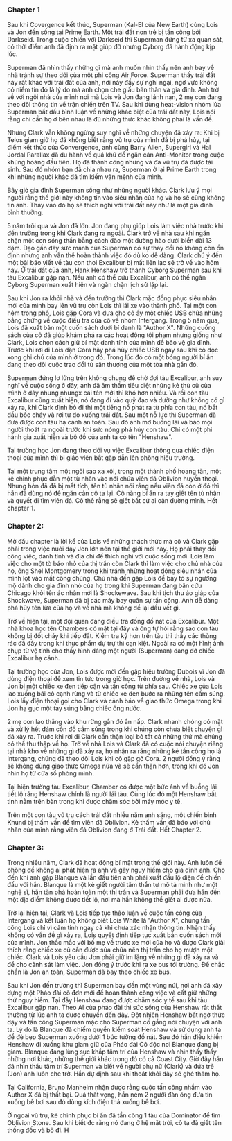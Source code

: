 ### Chapter 1

  Sau khi Covergence kết thúc, Superman (Kal-El của New Earth) cùng Lois và Jon đến sống tại Prime Earth. Một trái đất non trẻ bị tấn công bởi Darkseid. Trong cuộc chiến với Darkseid thì Superman đứng từ xa quan sát, có thời điểm anh đã định ra mặt giúp đỡ nhưng Cyborg đã hành động kịp lúc.
  
  Superman đã nhìn thấy những gì mà anh muốn nhìn thấy nên anh bay về nhà tránh sự theo dõi của một phi công Air Force. Superman thấy trái đất này rất khác với trái đất của anh, nơi này đầy sự nghi ngại, ngờ vực không có niềm tin đó là lý do mà anh chọn che giấu bản thân và gia đình. Anh trở về với ngôi nhà của mình nơi mà Lois và Jon đang lánh nạn, 2 mẹ con đang theo dõi thông tin về trận chiến trên TV. Sau khi dùng heat-vision nhóm lửa Superman bắt đầu bình luận về những khác biệt của trái đất này, Lois nói rằng chỉ cần họ ở bên nhau là đủ những thức khác không phải là vấn đề.
  
  Nhưng Clark vẫn không ngừng suy nghĩ về những chuyện đã xảy ra: Khi bị Telos giam giữ họ đã không biết rằng vũ trụ của mình đã bị phá hủy, tại điểm kết thúc của Convergence, anh cùng Barry Allen, Supergirl và Hal Jordal Parallax đã du hành về quá khứ để ngăn cản Anti-Monitor trong cuộc khủng hoảng đầu tiên. Họ đã thành công nhưng và đa vũ trụ đã được tái sinh. Sau đó nhóm bạn đã chia nhau ra, Superman ở lại Prime Earth trong khi những người khác đã tìm kiếm vận mệnh của mình.
  
  Bây giờ gia đình Superman sống như những người khác. Clark lưu ý mọi người rằng thế giới này không tin vào siêu nhân của họ và họ sẽ cũng không tin anh. Thay vào đó họ sẽ thích nghi với trái đất này như là một gia đình bình thường.
  
  5 năm trôi qua và Jon đã lớn. Jon đang phụ giúp Lois làm việc nhà trước khi đến trường trong khi Clark đang ra ngoài. Clark trở về nhà sau khi ngăn chặn một cơn sóng thần bằng cách đào một đường hào dưới biển dài 13 dặm. Dạo gần đây sức mạnh của Superman có sự thay đổi nó không còn ổn định nhưng anh vẫn thể  hoàn thành việc đó dù ko dễ dàng. Clark chú ý đến một bài báo viết về tàu con thoi Excalibur bị mất liên lạc sẽ trở về vào hôm nay. Ở trái đất của anh, Hank Henshaw trở thành Cyborg Superman sau khi tàu Excalibur gặp nạn. Nếu anh có thể cứu Excalibur, anh có thể ngăn Cyborg Superman xuất hiện và ngăn chặn lịch sử lặp lại.
  
  Sau khi Jon ra khỏi nhà và đến trường thì Clark mặc đồng phục siêu nhân mới của mình bay lên vũ trụ còn Lois thì lái xe vào thành phố. Tại một con hẻm trong phố, Lois gặp Cora và đưa cho cô ấy một chiếc USB chứa những bằng chứng về cuộc điều tra của cô về nhóm Intergang. Trong 5 năm qua, Lois đã xuất bản một cuốn sách dưới bí danh là "Author X". Những cuống sách của cô đã giúp khám phá ra các hoạt động tội phạm nhưng giống như Clark, Lois chọn cách giữ bí mật danh tính của mình để bảo vệ gia đình. Trước khi rời đi Lois dặn Cora hãy phá hủy chiếc USB ngay sau khi cô đọc xong ghi chú của mình ở trong đó. Trong lúc đó có một bóng người bí ẩn đang theo dõi cuộc trao đổi từ sân thượng của một tòa nhà gần đó.
  
  Superman đứng lơ lửng trên không chung để chờ đợi tàu Excalibur, anh suy nghĩ về cuộc sống ở đây, anh đã âm thầm tiêu diệt những kẻ thù cũ của mình ở đây nhưng nhưngx cái tên mới thì khó hơn nhiều. Và rồi con tàu Excalibur cũng xuất hiện, nó đang đi vào quỹ đạo và dường như không có gì xảy ra, khi Clark định bỏ đi thì một tiếng nổ phát ra từ phía con tàu, nó bắt đầu bốc cháy và rơi tự do xuống trái đất. Sau một nỗ lực thì Superman đã đưa được con tàu hạ cánh an toàn. Sau đó anh mở buồng lái và bảo mọi người thoát ra ngoài trước khí sức nóng phá hủy con tàu. Chỉ có một phi hành gia xuất hiện và bộ đồ của anh ta có tên "Henshaw".
  
  Tại trường học Jon đang theo dõi vụ việc Excalibur thông qua chiếc điện thoại của mình thì bị giáo viên bắt gặp dẫn lên phòng hiệu trưởng.
  
  Tại một trung tâm một ngôi sao xa xôi, trong một thành phố hoang tàn, một kẻ chinh phục dẫn một tù nhân vào nới chứa viên đã Oblivion huyền thoại. Nhung hòn đã đã bị mất tích, tên tù nhân nói rằng nếu viên đá còn ở đó thì hắn đã dùng nó để ngăn cản cô ta lại. Cô nàng bí ẩn ra tay giết tên tù nhân và quyết đi tìm viên đá. Cô thề rằng sẽ giết bất cứ ai cản đường mình. Hết chapter 1.
  
  ### Chapter 2:
  
  Mở đầu chapter là lời kể của Lois về những thách thức mà cô và Clark gặp phải trong việc nuôi dạy Jon lớn nên tại thế giới mới này. Họ phải thay đổi công việc, danh tính và địa chỉ để thích nghi với cuộc sống mới. Lois làm việc cho một tờ báo nhỏ của thị trấn còn Clark thì làm việc cho chủ nhà của họ, ông Shel Montgomery trong khi tránh những hoạt động siêu nhân của mình lọt vào mắt công chúng. Chủ nhà đến gặp Lois để bày tỏ sự ngưỡng mộ dành cho gia đình nhỏ của họ trong khi Superman đang bận cứu Chicago khỏi tên ác nhân mới là Shockewave. Sau khi tịch thu áo giáp của Shockwave, Superman đã bị các máy bay quân sự tấn công. Anh dễ dàng phá hủy tên lửa của họ và về nhà mà không để lại dấu vết gì.
  
  Trở về hiện tại, một đội quan đang điều tra đống đổ nát của Excalibur. Một nhà khoa học tên Chambers có mặt tại đây và ông tự hỏi rằng sao con tàu không bị đốt cháy khi tiếp đất. Kiểm tra kỹ hơn trên tàu thì thấy các thùng rác đã đầy trong khi thực phẩm dự trự thì cạn kiệt. Ngoài ra có một hình ảnh chụp từ vệ tinh cho thấy hình dáng một người (Superman) đang đỡ chiếc Excalibur hạ cánh.
  
  Tại trường học của Jon, Lois được mời đến gặp hiệu trưởng Dubois vì Jon đã dùng điện thoại để xem tin tức trong giờ học. Trên đường về nhà, Lois và Jon bị một chiếc xe đen tiếp cận và tấn công từ phía sau. Chiếc xe của Lois lao xuống bãi cỏ cạnh rừng và từ chiếc xe đen bước ra những tên cầm súng. Lois lấy điện thoại gọi cho Clark và cảnh báo về giao thức Omega trong khi Jon hạ gục một tay súng bằng chiếc ống nước. 
  
  2 mẹ con lao thẳng vào khu rừng gần đó ẩn nấp. Clark nhanh chóng có mặt và xử lý hết đám côn đồ cầm súng trong khi chúng còn chưa biết chuyện gì đã xảy ra. Trước khi rời đi Clark cẩn thận loại bỏ tất cả những thứ mà chúng có thể thu thập về họ. Trở về nhà Lois và Clark đã có cuộc nói chuyện riêng tại nhà kho về những gì đã xảy ra, họ nhận ra rằng những kẻ tấn công họ là Intergang, chúng đã theo dõi Lois khi cô gặp gỡ Cora. 2 người đồng ý rằng sẽ không dùng giao thức Omega nữa và sẽ cẩn thận hơn, trong khi đó Jon nhìn họ từ cửa sổ phòng mình.
  
  Tại hiện trường tàu Excalibur, Chamber có được một bức ảnh về buồng lái tiết lộ rằng Henshaw chính là người lái tàu. Cùng lúc đó một Henshaw bất tỉnh nằm trên bàn trong khi được chăm sóc bởi máy móc y tế.
  
  Trên một con tàu vũ trụ cách trái đất nhiều năm anh sáng, một chiến binh Khund bị thẩm vấn để tìm viên đã Oblivion. Kẻ thẩm vấn đã báo với chủ nhân của mình rằng viên đá Oblivion đang ở Trái đất. Hết Chapter 2.
  
### Chapter 3:

  Trong nhiều năm, Clark đã hoạt động bí mật trong thế giới này. Anh luôn đề phòng để không ai phát hiện ra anh và gây nguy hiểm cho gia đình anh. Cho đến khi anh gặp Blanque và lần đầu tiên anh phải xuất đầu lộ diện để chiến đấu với hắn. Blanque là một kẻ giết người tâm thần tự mô tả mình như một nghệ sĩ, hắn tàn phá hoàn toàn một thị trấn và Superman phải đưa hắn đến một địa điểm không được tiết lộ, nơi mà hắn không thể giết ai được nữa.
  
  Trở lại hiện tại, Clark và Lois tiếp tục thảo luận về cuộc tấn công của Intergang và kết luận họ không biết Lois White là "Author X", chúng tấn công Lois chỉ vì cảm tính ngay cả khi chưa xác nhận thông tin. Nhận thấy không có vấn đề gì xảy ra, Lois quyết định tiếp tục xuất bản cuốn sách mới của mình. Jon thắc mắc với bố mẹ về trước xe mới của họ và được Clark giải thích rằng chiếc xe cũ cần được sửa chữa nên thị trấn cho họ mượn một chiếc. Clark và Lois yêu cầu Jon phải giữ im lặng về những gì đã xảy ra và để cho cảnh sát làm việc. Jon đồng ý trước khi ra xe bus tới trường. Để chắc chắn là Jon an toàn, Superman đã bay theo chiếc xe bus. 
  
  Sau khi Jon đến trường thì Superman bay đến một vùng núi, nơi anh đã xây dựng một Pháo đài cô đơn mới để hoàn thành công việc và cất giữ những thứ nguy hiểm. Tại đây Henshaw đang được chăm sóc y tế sau khi tàu Excalibur gặp nạn. Theo AI của pháo đài thì sức sống của Henshaw rất thất thường từ lúc anh ta được chuyển đến đây. Đột nhiên Henshaw bất ngờ thức dậy và tấn công Superman mặc cho Superman cố gắng nói chuyện với anh ta. Lý do là Blanque đã chiếm quyền kiểm soát Henshaw và sử dụng anh ta để đè bẹp Superman xuống dưới 1 bức tường đổ nát. Sau đó hắn điều khiển Henshaw đi xuống khu giam giữ của Pháo đài Cô độc nơi Blanque đang bị giam. Blanque đang lùng sục khắp tâm trí của Henshaw và nhìn thấy thấy những nơi khác, những thế giới khác trong đó có cả Coast City. Giờ đây hắn đã nhìn thấu tâm trí Superman và biết về người phụ nữ (Clark) và đứa trẻ (Jon) anh luôn che trở. Hắn dự định sau khi thoát khỏi đây sẽ ghé thăm họ.
  
  Tại California, Bruno Manheim nhận được rằng cuộc tấn công nhắm vào Author X đã bị thất bại. Quá thất vọng, hắn ném 2 người đàn ông đưa tin xuống bể bơi sau đó dùng kích điện thả xuống bể bơi.
  
  Ở ngoài vũ trụ, kẻ chinh phục bí ẩn đã tần công 1 tàu của Dominator để tìm Oblivion Stone. Sau khi biết đc rằng nó đang ở hệ mặt trời, cô ta đã giết tên thống đốc và bỏ đi. H
